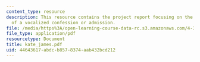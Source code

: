 ```yaml
---
content_type: resource
description: This resource contains the project report focusing on the act of utterance
  of a vocalized confession or admission.
file: /media/https%3A/open-learning-course-data-rc.s3.amazonaws.com/4-370-interrogative-design-workshop-fall-2005/44643617abdcb8578374aab432bcd212_kate_james.pdf
file_type: application/pdf
resourcetype: Document
title: kate_james.pdf
uid: 44643617-abdc-b857-8374-aab432bcd212
---
```

